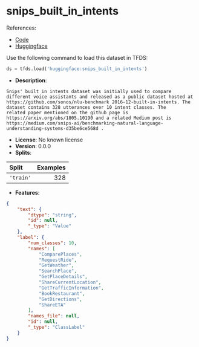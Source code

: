 # snips_built_in_intents

References:

*   [Code](https://github.com/huggingface/datasets/blob/master/datasets/snips_built_in_intents)
*   [Huggingface](https://huggingface.co/datasets/snips_built_in_intents)



Use the following command to load this dataset in TFDS:

```python
ds = tfds.load('huggingface:snips_built_in_intents')
```

*   **Description**:

```
Snips' built in intents dataset was initially used to compare different voice assistants and released as a public dataset hosted at
https://github.com/sonos/nlu-benchmark 2016-12-built-in-intents. The dataset contains 328 utterances over 10 intent classes. The
related paper mentioned on the github page is https://arxiv.org/abs/1805.10190 and a related Medium post is
https://medium.com/snips-ai/benchmarking-natural-language-understanding-systems-d35be6ce568d .
```

*   **License**: No known license
*   **Version**: 0.0.0
*   **Splits**:

Split  | Examples
:----- | -------:
`'train'` | 328

*   **Features**:

```json
{
    "text": {
        "dtype": "string",
        "id": null,
        "_type": "Value"
    },
    "label": {
        "num_classes": 10,
        "names": [
            "ComparePlaces",
            "RequestRide",
            "GetWeather",
            "SearchPlace",
            "GetPlaceDetails",
            "ShareCurrentLocation",
            "GetTrafficInformation",
            "BookRestaurant",
            "GetDirections",
            "ShareETA"
        ],
        "names_file": null,
        "id": null,
        "_type": "ClassLabel"
    }
}
```


